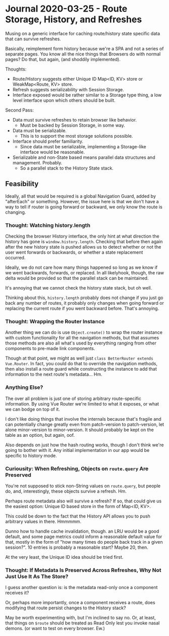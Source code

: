 Journal 2020-03-25 - Route Storage, History, and Refreshes
========

Musing on a generic interface for caching route/history state specific data that can survive refreshes.

Basically, reimplement form history because we're a SPA and not a series of separate pages.  You know all the nice things that Browsers do with normal pages?  Do that, but again, (and shoddily implemented).

Thoughts:

- Route/History suggests either Unique ID Map<ID, KV> store or WeakMap<Route, KV> store.
- Refresh suggests serializability with Session Storage.
- Interface exposed would be rather similar to a Storage type thing, a low level interface upon which others should be built.

Second Pass:

- Data must survive refreshes to retain browser like behavior.
    - Must be backed by Session Storage, in some way.
- Data must be serializable.
    - This is to support the most storage solutions possible.
- Interface should prefer familiarity.
    - Since data must be serializable, implementing a Storage-like interface would be reasonable.
- Serializable and non-State based means parallel data structures and management.  Probably.
    - So a parallel stack to the History State stack.



## Feasibility

Ideally, all that would be required is a global Navigation Guard, added by "afterEach" or something.  However, the issue here is that we don't have a way to tell if router is going forward or backward, we only know the route is changing.


### Thought: Watching history.length

Checking the browser History interface, the only hint at what direction the history has gone is `window.history.length`.  Checking that before then again after the new history state is pushed allows us to detect whether or not the user went forwards or backwards, or whether a state replacement occurred.

Ideally, we do not care how many things happened so long as we know if we went backwards, forwards, or replaced.  In all likelyhook, though, the raw delta would be provided so that the parallel stack can be maintained.

It's annoying that we cannot check the history state stack, but oh well.

Thinking about this, `history.length` probably does not change if you just go back any number of routes, it probably only changes when going forward or replacing the current route if you went backward before.  That's annoying.


### Thought: Wrapping the Router Instance

Another thing we can do is use `Object.create()` to wrap the router instance with custom functionality for all the navigation methods, but that assumes those methods are also all what's used by everything ranging from other components to pre-made link components.

Though at that point, we might as well just `class BetterRouter extends Vue.Router`.  In fact, you could do that to override the navigation methods, then also install a route guard while constructing the instance to add that information to the next route's metadata... Hm.


### Anything Else?

The over all problem is just one of storing arbitrary route-specific information.  By using Vue Router we're limited to what it exposes, or what we can bodge on top of it.

I don't like doing things that involve the internals because that's fragile and can potentially change greatly even from patch-version to patch-version, let alone minor-version to minor-version.  It should probably be kept on the table as an option, but again, oof.

Also depends on just how the hash routing works, though I don't think we're going to bother with it.  Any initial implementation in our app would be specific to history mode.


### Curiousity: When Refreshing, Objects on `route.query` Are Preserved

You're not supposed to stick non-String values on `route.query`, but people do, and, interestingly, these objects survive a refresh.  Hm.

Perhaps route metadata also will survive a refresh?  If so, that could give us the easiest option: Unique ID based store in the form of Map<ID, KV>.

This could be down to the fact that the History API allows you to push arbitrary values in there.  Hmmmmm.

Dunno how to handle cache invalidation, though.  an LRU would be a good default, and some page metrics could inform a reasonable default value for that, mostly in the form of "how many times do people back track in a given session?".  10 entries is probably a reasonable start?  Maybe 20, then.

At the very least, the Unique ID idea should be tried first.


### Thought: If Metadata Is Preserved Across Refreshes, Why Not Just Use It As The Store?

I guess another question is: is the metadata read-only once a component receives it?

Or, perhaps more importantly, once a component receives a route, does modifying that route persist changes to the History stack?

May be worth experimenting with, but I'm inclined to say no.  Or, at least, that things on `$route` should be treated as Read Only lest you invoke nasal demons. (or want to test on every browser.  Ew.)
